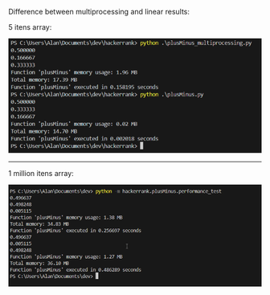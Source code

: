 Difference between multiprocessing and linear results:

5 itens array:

![alt text](image.png)

---

1 million itens array:

![1 million array](image-1.png)